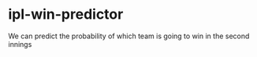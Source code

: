 # ipl-win-predictor
We can predict the probability of  which team is going to win in the second innings

